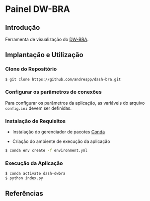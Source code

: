 Painel DW-BRA
=============

## Introdução

Ferramenta de visualização do [DW-BRA](https://github.com/andrespp/dw-bra/).

## Implantação e Utilização

### Clone do Repositório

```bash
$ git clone https://github.com/andrespp/dash-bra.git
```

### Configurar os parâmetros de conexões

Para configurar os parâmetros da aplicação,  as variáveis do arquivo
`config.ini` devem ser definidas.

### Instalação de Requisitos

* Instalação do gerenciador de pacotes [Conda](https://docs.conda.io/projects/conda/en/latest/user-guide/install/index.html)

* Criação do ambiente de execução da aplicação

```bash
$ conda env create -f environment.yml
```

### Execução da Aplicação
```bash
$ conda activate dash-dwbra
$ python index.py
```

## Referências
